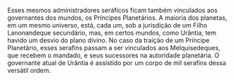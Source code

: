 ﻿Esses mesmos administradores seráficos ficam também vinculados aos governantes dos mundos, os Príncipes Planetários. A maioria dos planetas, em um mesmo universo, está, cada um, sob a jurisdição de um Filho Lanonandeque secundário, mas, em certos mundos, como Urântia, tem havido um desvio do plano divino. No caso da traição de um Príncipe Planetário, esses serafins passam a ser vinculados aos Melquisedeques, que recebem o mandado, e seus sucessores na autoridade planetária. O governante atual de Urântia é assistido por um corpo de mil serafins dessa versátil ordem.